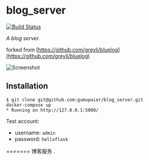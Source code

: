 # blog_server
[![Build Status](https://www.travis-ci.org/gumupaier/blog_server.svg?branch=master)](https://www.travis-ci.org/gumupaier/blog_server)

*A blog server.*

forked from [https://github.com/greyli/bluelog](https://github.com/greyli/bluelog)

![Screenshot](http://helloflask.com/screenshots/bluelog.png)

## Installation

```
$ git clone git@github.com:gumupaier/blog_server.git
docker-compose up
* Running on http://127.0.0.1:5000/
```

Test account:
* username: `admin`
* password: `helloflask`


=======
博客服务
.
